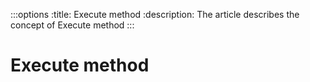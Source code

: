 :::options
:title: Execute method
:description: The article describes the concept of Execute method
:::

# Execute method